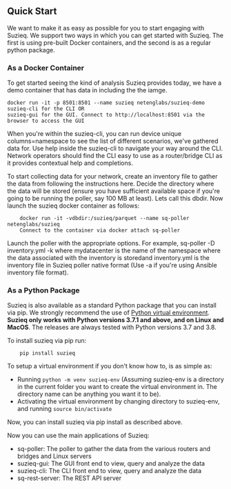 ## Quick Start

We want to make it as easy as possible for you to start engaging with Suzieq. We support two ways in which you can get started with Suzieq. The first is using pre-built Docker containers, and the second is as a regular python package.

### As a Docker Container

To get started seeing the kind of analysis Suzieq provides today, we have a demo container that has data in including the the iamge.

    docker run -it -p 8501:8501 --name suzieq netenglabs/suzieq-demo
    suzieq-cli for the CLI OR
    suzieq-gui for the GUI. Connect to http://localhost:8501 via the browser to access the GUI

When you're within the suzieq-cli, you can run device unique columns=namespace to see the list of different scenarios, we've gathered data for. Use help inside the suzieq-cli to navigate your way around the CLI. Network operators should find the CLI easy to use as a router/bridge CLI as it provides contextual help and completions.

To start collecting data for your network, create an inventory file to gather the data from following the instructions here. Decide the directory where the data will be stored (ensure you have sufficient available space if you're going to be running the poller, say 100 MB at least). Lets call this dbdir. Now launch the suzieq docker container as follows:
```
    docker run -it -vdbdir:/suzieq/parquet --name sq-poller netenglabs/suzieq
    Connect to the container via docker attach sq-poller
```

Launch the poller with the appropriate options. For example, sq-poller -D inventory.yml -k where mydatacenter is the name of the namespace where the data associated with the inventory is storedand inventory.yml is the inventory file in Suzieq poller native format (Use -a if you're using Ansible inventory file format).

### As a Python Package

Suzieq is also available as a standard Python package that you can install via pip. We strongly recommend the use of [Python virtual environment](https://docs.python.org/3.8/tutorial/venv.html). **Suzieq only works with Python versions 3.7.1 and above, and on Linux and MacOS**. The releases are always tested with Python versions 3.7 and 3.8. 

To install suzieq via pip run:
```
    pip install suzieq
```

To setup a virtual environment if you don't know how to, is as simple as:
* Running ```python -m venv suzieq-env``` (Assuming suzieq-env is a directory in the current folder you want to create the virtual environment in. The directory name can be anything you want it to be).
* Activating the virtual environment by changing directory to suzieq-env, and running ```source bin/activate```

Now, you can install suzieq via pip install as described above. 

Now you can use the main applications of Suzieq:

* sq-poller: The poller to gather the data from the various routers and bridges and Linux servers
* suzieq-gui: The GUI front end to view, query and analyze the data
* suzieq-cli: The CLI front end to view, query and analyze the data
* sq-rest-server: The REST API server
